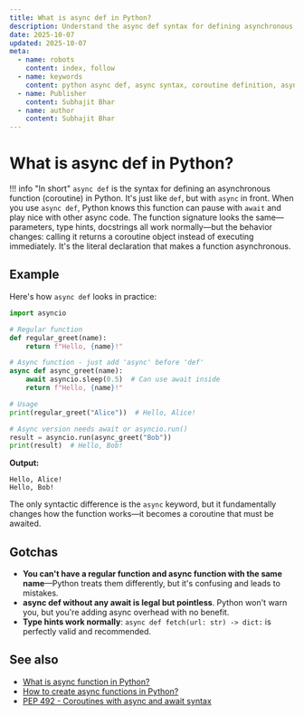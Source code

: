 ```yaml
---
title: What is async def in Python?
description: Understand the async def syntax for defining asynchronous functions in Python and how it differs from regular def.
date: 2025-10-07
updated: 2025-10-07
meta:
  - name: robots
    content: index, follow
  - name: keywords
    content: python async def, async syntax, coroutine definition, asynchronous functions, python async, Subhajit Bhar
  - name: Publisher
    content: Subhajit Bhar
  - name: author
    content: Subhajit Bhar
---
```


# What is async def in Python?

<!-- more -->

!!! info "In short"
    `async def` is the syntax for defining an asynchronous function (coroutine) in Python. It's just like `def`, but with `async` in front. When you use `async def`, Python knows this function can pause with `await` and play nice with other async code. The function signature looks the same—parameters, type hints, docstrings all work normally—but the behavior changes: calling it returns a coroutine object instead of executing immediately. It's the literal declaration that makes a function asynchronous.

## Example

Here's how `async def` looks in practice:

```python
import asyncio

# Regular function
def regular_greet(name):
    return f"Hello, {name}!"

# Async function - just add 'async' before 'def'
async def async_greet(name):
    await asyncio.sleep(0.5)  # Can use await inside
    return f"Hello, {name}!"

# Usage
print(regular_greet("Alice"))  # Hello, Alice!

# Async version needs await or asyncio.run()
result = asyncio.run(async_greet("Bob"))
print(result)  # Hello, Bob!
```

**Output:**
```
Hello, Alice!
Hello, Bob!
```

The only syntactic difference is the `async` keyword, but it fundamentally changes how the function works—it becomes a coroutine that must be awaited.

## Gotchas

- **You can't have a regular function and async function with the same name**—Python treats them differently, but it's confusing and leads to mistakes.
- **async def without any await is legal but pointless**. Python won't warn you, but you're adding async overhead with no benefit.
- **Type hints work normally**: `async def fetch(url: str) -> dict:` is perfectly valid and recommended.

## See also

- [What is async function in Python?](what-is-async-function-in-python.md)
- [How to create async functions in Python?](how-to-create-async-functions-in-python.md)
- [PEP 492 - Coroutines with async and await syntax](https://www.python.org/dev/peps/pep-0492/)

<script type="application/ld+json">
{
  "@context": "https://schema.org",
  "@type": "FAQPage",
  "mainEntity": [{
    "@type": "Question",
    "name": "What is async def in Python?",
    "acceptedAnswer": {
      "@type": "Answer",
      "text": "async def is the syntax for defining an asynchronous function (coroutine) in Python. It's like regular def but with async in front, telling Python the function can pause with await and must be awaited when called."
    }
  }]
}
</script>

